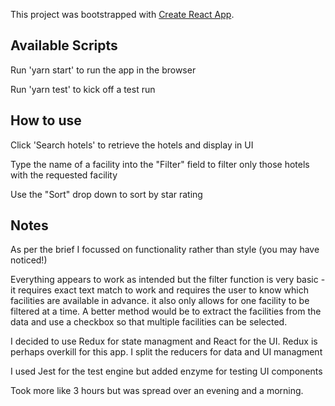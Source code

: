 This project was bootstrapped with [Create React App](https://github.com/facebook/create-react-app).

## Available Scripts

Run 'yarn start' to run the app in the browser

Run 'yarn test' to kick off a test run

## How to use

Click 'Search hotels' to retrieve the hotels and display in UI

Type the name of a facility into the "Filter" field to filter only those hotels with the requested facility

Use the "Sort" drop down to sort by star rating

## Notes

As per the brief I focussed on functionality rather than style (you may have noticed!)

Everything appears to work as intended but the filter function is very basic - it requires exact text match to work and requires the user to know which facilities are available in advance. it also only allows for one facility to be filtered at a time. A better method would be to extract the facilities from the data and use a checkbox so that multiple facilities can be selected.

I decided to use Redux for state managment and React for the UI. Redux is perhaps overkill for this app. I split the reducers for data and UI managment

I used Jest for the test engine but added enzyme for testing UI components

Took more like 3 hours but was spread over an evening and a morning.